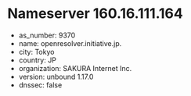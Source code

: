# Nameserver 160.16.111.164

* as_number: 9370
* name: openresolver.initiative.jp.
* city: Tokyo
* country: JP
* organization: SAKURA Internet Inc.
* version: unbound 1.17.0
* dnssec: false
